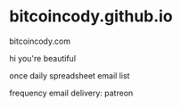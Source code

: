 # bitcoincody.github.io
bitcoincody.com


hi you're beautiful



once daily spreadsheet email list

frequency email delivery: patreon
